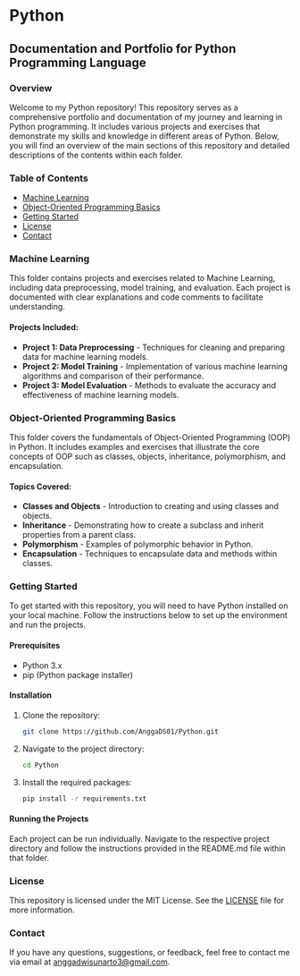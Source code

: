 # Python

## Documentation and Portfolio for Python Programming Language

### Overview

Welcome to my Python repository! This repository serves as a comprehensive portfolio and documentation of my journey and learning in Python programming. It includes various projects and exercises that demonstrate my skills and knowledge in different areas of Python. Below, you will find an overview of the main sections of this repository and detailed descriptions of the contents within each folder.

### Table of Contents

- [Machine Learning](#machine-learning)
- [Object-Oriented Programming Basics](#object-oriented-programming-basics)
- [Getting Started](#getting-started)
- [License](#license)
- [Contact](#contact)

### Machine Learning

This folder contains projects and exercises related to Machine Learning, including data preprocessing, model training, and evaluation. Each project is documented with clear explanations and code comments to facilitate understanding.

#### Projects Included:
- **Project 1: Data Preprocessing** - Techniques for cleaning and preparing data for machine learning models.
- **Project 2: Model Training** - Implementation of various machine learning algorithms and comparison of their performance.
- **Project 3: Model Evaluation** - Methods to evaluate the accuracy and effectiveness of machine learning models.

### Object-Oriented Programming Basics

This folder covers the fundamentals of Object-Oriented Programming (OOP) in Python. It includes examples and exercises that illustrate the core concepts of OOP such as classes, objects, inheritance, polymorphism, and encapsulation.

#### Topics Covered:
- **Classes and Objects** - Introduction to creating and using classes and objects.
- **Inheritance** - Demonstrating how to create a subclass and inherit properties from a parent class.
- **Polymorphism** - Examples of polymorphic behavior in Python.
- **Encapsulation** - Techniques to encapsulate data and methods within classes.

### Getting Started

To get started with this repository, you will need to have Python installed on your local machine. Follow the instructions below to set up the environment and run the projects.

#### Prerequisites
- Python 3.x
- pip (Python package installer)

#### Installation
1. Clone the repository:
    ```bash
    git clone https://github.com/AnggaDS01/Python.git
    ```
2. Navigate to the project directory:
    ```bash
    cd Python
    ```
3. Install the required packages:
    ```bash
    pip install -r requirements.txt
    ```

#### Running the Projects
Each project can be run individually. Navigate to the respective project directory and follow the instructions provided in the README.md file within that folder.

### License

This repository is licensed under the MIT License. See the [LICENSE](LICENSE) file for more information.

### Contact

If you have any questions, suggestions, or feedback, feel free to contact me via email at anggadwisunarto3@gmail.com.

